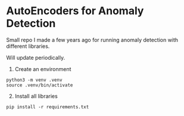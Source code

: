 # AutoEncoders for Anomaly Detection

Small repo I made a few years ago for running anomaly detection with different libraries.

Will update periodically.

1. Create an environment

```
python3 -m venv .venv
source .venv/bin/activate
```

2. Install all libraries

`pip install -r requirements.txt`
